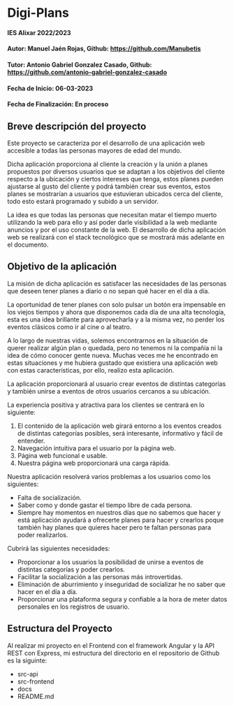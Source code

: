 # Digi-Plans

#### IES Alixar 2022/2023
#### Autor: Manuel Jaén Rojas, Github: https://github.com/Manubetis
#### Tutor: Antonio Gabriel Gonzalez Casado, Github: https://github.com/antonio-gabriel-gonzalez-casado
#### Fecha de Inicio: 06-03-2023
#### Fecha de Finalización: En proceso

## Breve descripción del proyecto

Este proyecto se caracteriza por el desarrollo de una aplicación web accesible a todas las personas mayores de edad del mundo.

Dicha aplicación proporciona al cliente la creación y la unión a planes propuestos por diversos usuarios que se adaptan a los objetivos del cliente respecto a la ubicación y ciertos intereses que tenga, estos planes pueden ajustarse al gusto del cliente y podrá también crear sus eventos, estos planes se mostrarían a usuarios que estuvieran ubicados cerca del cliente, todo esto estará programado y subido a un servidor.

La idea es que todas las personas que necesitan matar el tiempo muerto utilizando la web para ello y así poder darle visibilidad a la web mediante anuncios y por el uso constante de la web.
El desarrollo de dicha aplicación web se realizará con el stack tecnológico que se mostrará más adelante en el documento.


## Objetivo de la aplicación

La misión de dicha aplicación es satisfacer las necesidades de las personas que deseen tener planes a diario o no sepan qué hacer en el día a día.

La oportunidad de tener planes con solo pulsar un botón era impensable en los viejos tiempos y ahora que disponemos cada día de una alta tecnología, esta es una idea brillante para aprovecharla y a la misma vez, no perder los eventos clásicos como ir al cine o al
teatro.

A lo largo de nuestras vidas, solemos encontrarnos en la situación de querer realizar algún plan o quedada, pero no tenemos ni la compañía ni la idea de cómo conocer gente nueva. Muchas veces me he encontrado en estas situaciones y me hubiera gustado que existiera
una aplicación web con estas características, por ello, realizo esta aplicación.

La aplicación proporcionará al usuario crear eventos de distintas categorías y también unirse a eventos de otros usuarios cercanos a su ubicación.

La experiencia positiva y atractiva para los clientes se centrará en lo siguiente:

  1. El contenido de la aplicación web girará entorno a los eventos creados de distintas categorías posibles, será interesante, informativo y fácil de entender.
  2. Navegación intuitiva para el usuario por la página web.
  3. Página web funcional e usable.
  4. Nuestra página web proporcionará una carga rápida.

Nuestra aplicación resolverá varios problemas a los usuarios como los siguientes:

  - Falta de socialización.
  - Saber como y donde gastar el tiempo libre de cada persona.
  - Siempre hay momentos en nuestros días que no sabemos que hacer y está aplicación ayudará a ofrecerte planes para hacer y crearlos poque también hay planes que quieres hacer pero te faltan personas para poder realizarlos.

Cubrirá las siguientes necesidades:

  - Proporcionar a los usuarios la posibilidad de unirse a eventos de distintas categorías y poder crearlos.
  - Facilitar la socialización a las personas más introvertidas.
  - Eliminación de aburrimiento y inseguridad de socializar he no saber que hacer en el día a día.
  - Proporcionar una plataforma segura y confiable a la hora de meter datos personales en los registros de usuario.

## Estructura del Proyecto

Al realizar mi proyecto en el Frontend con el framework Angular y la API REST con Express, mi estructura del directorio en el repositorio de Github es la siguinte:

- src-api
- src-frontend
- docs
- README.md